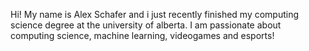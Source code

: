 Hi! My name is Alex Schafer and i just recently finished my computing science degree at the university of alberta.
I am passionate about computing science, machine learning, videogames and esports!

<!---
aschafer1/aschafer1 is a ✨ special ✨ repository because its `README.md` (this file) appears on your GitHub profile.
You can click the Preview link to take a look at your changes.
--->
